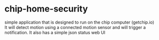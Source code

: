 # chip-home-security
simple application that is designed to run on the chip computer (getchip.io)
It will detect motion using a connected motion sensor and will trigger a notification.
It also has a simple json status web UI
